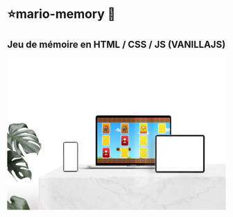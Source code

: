 # ⭐️mario-memory 🌈
<h2>Jeu de mémoire en HTML / CSS / JS (VANILLAJS)</h2>
<img src='https://github.com/naodevtech/mario-memory/blob/master/assets/images/github.png' alt='assets' /> 
